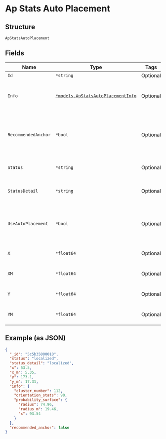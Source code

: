 
# Ap Stats Auto Placement

## Structure

`ApStatsAutoPlacement`

## Fields

| Name | Type | Tags | Description |
|  --- | --- | --- | --- |
| `Id` | `*string` | Optional | - |
| `Info` | [`*models.ApStatsAutoPlacementInfo`](../../doc/models/ap-stats-auto-placement-info.md) | Optional | Additional information about auto placements AP data |
| `RecommendedAnchor` | `*bool` | Optional | Flag to represent if AP is recommended as an anchor by auto placement service |
| `Status` | `*string` | Optional | Basic Placement Status |
| `StatusDetail` | `*string` | Optional | Additional info about placement status |
| `UseAutoPlacement` | `*bool` | Optional | Flag to represent if auto_placement values are currently utilized |
| `X` | `*float64` | Optional | X Autoplaced Position in pixels |
| `XM` | `*float64` | Optional | X Autoplaced Position in meters |
| `Y` | `*float64` | Optional | Y Autoplaced Position in pixels |
| `YM` | `*float64` | Optional | X Autoplaced Position in meters |

## Example (as JSON)

```json
{
  "_id": "5c5b35000010",
  "status": "localized",
  "status_detail": "localized",
  "x": 53.5,
  "x_m": 5.35,
  "y": 173.1,
  "y_m": 17.31,
  "info": {
    "cluster_number": 112,
    "orientation_stats": 90,
    "probability_surface": {
      "radius": 74.96,
      "radius_m": 19.46,
      "x": 93.54
    }
  },
  "recommended_anchor": false
}
```

